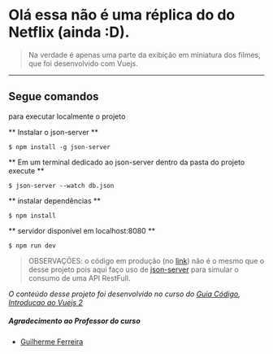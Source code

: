 # Olá essa não é uma réplica do do Netflix (ainda :D).

> Na verdade é apenas uma parte da exibição em miniatura dos filmes, que foi desenvolvido com Vuejs.

----
## Segue comandos
para executar localmente o projeto

** Instalar o json-server **

    $ npm install -g json-server

** Em um terminal dedicado ao json-server dentro da pasta do projeto execute ** 

    $ json-server --watch db.json

** instalar dependências ** 
 
    $ npm install

** servidor disponível em localhost:8080 ** 

    $ npm run dev
 

> OBSERVAÇÕES: o código em produção (no [link](google.com.br)) não é o mesmo que o desse projeto pois aqui faço uso de [json-server](https://github.com/typicode/json-server) para simular o consumo de uma API RestFull. 




*O conteúdo desse projeto foi desenvolvido no curso do [Guia Código](https://www.guiacodigo.com), [Introducao ao Vuejs 2](https://www.guiacodigo.com/curso/23/introducao-ao-vuejs-2)*

##### Agradecimento ao Professor do curso
* [Guilherme Ferreira](https://github.com/guiferreira)
